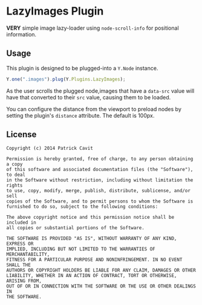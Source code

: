 # LazyImages Plugin #

**VERY** simple image lazy-loader using `node-scroll-info` for positional information.

## Usage ##

This plugin is designed to be plugged-into a `Y.Node` instance.

```javascript
Y.one(".images").plug(Y.Plugins.LazyImages);
```
    
As the user scrolls the plugged node,images that have a `data-src` value will have that converted to their `src` value, causing them to be loaded.

You can configure the distance from the viewport to preload nodes by setting the plugin's `distance` attribute. The default is 100px.

## License ##

```
Copyright (c) 2014 Patrick Cavit

Permission is hereby granted, free of charge, to any person obtaining a copy
of this software and associated documentation files (the "Software"), to deal
in the Software without restriction, including without limitation the rights
to use, copy, modify, merge, publish, distribute, sublicense, and/or sell
copies of the Software, and to permit persons to whom the Software is
furnished to do so, subject to the following conditions:

The above copyright notice and this permission notice shall be included in
all copies or substantial portions of the Software.

THE SOFTWARE IS PROVIDED "AS IS", WITHOUT WARRANTY OF ANY KIND, EXPRESS OR
IMPLIED, INCLUDING BUT NOT LIMITED TO THE WARRANTIES OF MERCHANTABILITY,
FITNESS FOR A PARTICULAR PURPOSE AND NONINFRINGEMENT. IN NO EVENT SHALL THE
AUTHORS OR COPYRIGHT HOLDERS BE LIABLE FOR ANY CLAIM, DAMAGES OR OTHER
LIABILITY, WHETHER IN AN ACTION OF CONTRACT, TORT OR OTHERWISE, ARISING FROM,
OUT OF OR IN CONNECTION WITH THE SOFTWARE OR THE USE OR OTHER DEALINGS IN
THE SOFTWARE.
```

